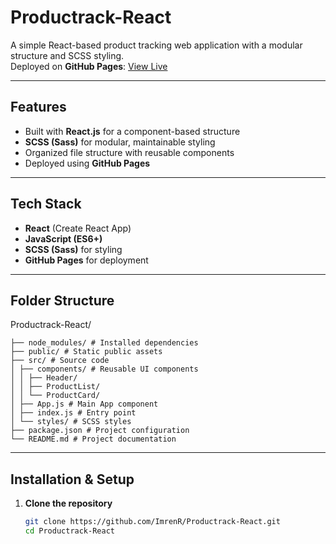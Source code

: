 # Productrack-React

A simple React-based product tracking web application with a modular structure and SCSS styling.  
Deployed on **GitHub Pages**: [View Live](https://imrenr.github.io/Productrack-React/)

---

## Features
- Built with **React.js** for a component-based structure
- **SCSS (Sass)** for modular, maintainable styling
- Organized file structure with reusable components
- Deployed using **GitHub Pages**

---

##  Tech Stack
- **React** (Create React App)
- **JavaScript (ES6+)**
- **SCSS (Sass)** for styling
- **GitHub Pages** for deployment

---

##  Folder Structure
Productrack-React/
```│
├── node_modules/ # Installed dependencies
├── public/ # Static public assets
├── src/ # Source code
│ ├── components/ # Reusable UI components
│ │ ├── Header/
│ │ ├── ProductList/
│ │ └── ProductCard/
│ ├── App.js # Main App component
│ ├── index.js # Entry point
│ └── styles/ # SCSS styles
├── package.json # Project configuration
└── README.md # Project documentation
```
---

##  Installation & Setup

1. **Clone the repository**
   ```bash
   git clone https://github.com/ImrenR/Productrack-React.git
   cd Productrack-React
